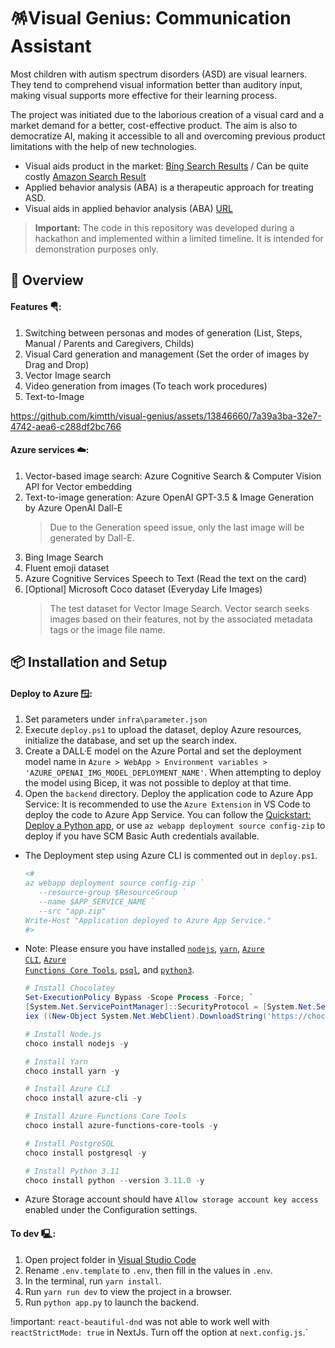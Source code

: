 
# 🪅Visual Genius: Communication Assistant

Most children with autism spectrum disorders (ASD) are visual learners. They tend to comprehend visual information better than auditory input, making visual supports more effective for their learning process.

The project was initiated due to the laborious creation of a visual card and a market demand for a better, cost-effective product. The aim is also to democratize AI, making it accessible to all and overcoming previous product limitations with the help of new technologies.

- Visual aids product in the market: [Bing Search Results](https://www.bing.com/images/search?q=ASD+for+visual+aids) / Can be quite costly [Amazon Search Result](https://www.amazon.com/Special-Communication-Speech-Verbal-Children/dp/B08CFNDHYY)
- Applied behavior analysis (ABA) is a therapeutic approach for treating ASD. 
- Visual aids in applied behavior analysis (ABA) [URL](https://centerforautism.com/)

> **Important:** The code in this repository was developed during a hackathon and implemented within a limited timeline. It is intended for demonstration purposes only.

## 🤖 Overview

#### Features 🪂:

1. Switching between personas and modes of generation (List, Steps, Manual / Parents and Caregivers, Childs)
1. Visual Card generation and management (Set the order of images by Drag and Drop)
1. Vector Image search
1. Video generation from images (To teach work procedures)
1. Text-to-Image

https://github.com/kimtth/visual-genius/assets/13846660/7a39a3ba-32e7-4742-aea6-c288df2bc766

#### Azure services ☁️:

1. Vector-based image search: Azure Cognitive Search & Computer Vision API for Vector embedding
1. Text-to-image generation: Azure OpenAI GPT-3.5 & Image Generation by Azure OpenAI Dall-E
   > Due to the Generation speed issue, only the last image will be generated by Dall-E.
1. Bing Image Search
1. Fluent emoji dataset
1. Azure Cognitive Services Speech to Text (Read the text on the card)
1. [Optional] Microsoft Coco dataset (Everyday Life Images)
   > The test dataset for Vector Image Search. Vector search seeks images based on their features, not by the associated metadata tags or the image file name.

## 📦 Installation and Setup

#### Deploy to Azure 🪟:

1. Set parameters under `infra\parameter.json`
2. Execute `deploy.ps1` to upload the dataset, deploy Azure resources, initialize the database, and set up the search index.
3. Create a DALL·E model on the Azure Portal and set the deployment model name in `Azure > WebApp > Environment variables > 'AZURE_OPENAI_IMG_MODEL_DEPLOYMENT_NAME'`. When attempting to deploy the model using Bicep, it was not possible to deploy at that time.
4. Open the `backend` directory. Deploy the application code to Azure App Service: It is recommended to use the `Azure Extension` in VS Code to deploy the code to Azure App Service. You can follow the [Quickstart: Deploy a Python app](https://learn.microsoft.com/en-us/azure/app-service/quickstart-python), or use `az webapp deployment source config-zip` to deploy if you have SCM Basic Auth credentials available.

- The Deployment step using Azure CLI is commented out in `deploy.ps1`.

   ```powershell
   <# 
   az webapp deployment source config-zip `
      --resource-group $ResourceGroup `
      --name $APP_SERVICE_NAME `
      --src "app.zip"
   Write-Host "Application deployed to Azure App Service." 
   #>
   ```

- Note: Please ensure you have installed <code><a href="https://nodejs.org/en/download/">nodejs</a></code>, <code><a href="https://classic.yarnpkg.com/en/docs/install">yarn</a></code>, <code><a href="https://learn.microsoft.com/en-us/cli/azure/install-azure-cli">Azure CLI</a></code>, <code><a href="https://github.com/Azure/azure-functions-core-tools">Azure Functions Core Tools</a></code>, <code><a href="https://www.postgresql.org/download/">psql</a></code>, and  <code><a href="https://www.python.org/downloads/">python3</a></code>.

   ```powershell
   # Install Chocolatey
   Set-ExecutionPolicy Bypass -Scope Process -Force; `
   [System.Net.ServicePointManager]::SecurityProtocol = [System.Net.ServicePointManager]::SecurityProtocol -bor 3072; `
   iex ((New-Object System.Net.WebClient).DownloadString('https://chocolatey.org/install.ps1'))

   # Install Node.js
   choco install nodejs -y

   # Install Yarn
   choco install yarn -y

   # Install Azure CLI
   choco install azure-cli -y

   # Install Azure Functions Core Tools
   choco install azure-functions-core-tools -y

   # Install PostgreSQL
   choco install postgresql -y

   # Install Python 3.11
   choco install python --version 3.11.0 -y
   ```

- Azure Storage account should have `Allow storage account key access` enabled under the Configuration settings.

#### To dev 🖳:

1. Open project folder in <a href="https://code.visualstudio.com/download">Visual Studio Code</a>
2. Rename `.env.template` to `.env`, then fill in the values in `.env`.
3. In the terminal, run `yarn install`.
4. Run `yarn run dev` to view the project in a browser.
5. Run `python app.py` to launch the backend.

!important: `react-beautiful-dnd` was not able to work well with `reactStrictMode: true` in NextJs.
Turn off the option at `next.config.js`.`


